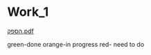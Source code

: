 
# Work_1

[הספק.pdf](https://github.com/AlexSerdukov12/JAVA/files/6287290/default.pdf)

green-done
orange-in progress
red- need to do
